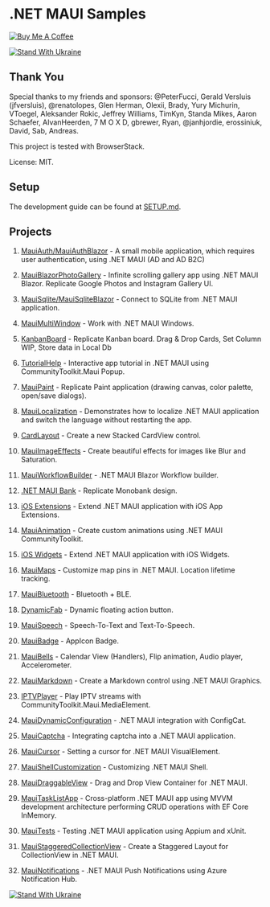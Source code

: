 # .NET MAUI Samples

[![Buy Me A Coffee](https://ik.imagekit.io/VladislavAntonyuk/vladislavantonyuk/misc/bmc-button.png)](https://www.buymeacoffee.com/vlad.antonyuk)

[![Stand With Ukraine](https://img.shields.io/badge/made_in-ukraine-ffd700.svg?labelColor=0057b7)](https://stand-with-ukraine.pp.ua)
## Thank You

Special thanks to my friends and sponsors: @PeterFucci, Gerald Versluis (jfversluis), @renatolopes, Glen Herman, Olexii, Brady, Yury Michurin, VToegel, Aleksander Rokic, Jeffrey Williams, TimKyn, Standa Mikes, Aaron Schaefer, AIvanHeerden, 7 M O X D, gbrewer, Ryan, @janhjordie, erossiniuk, David, Sab, Andreas.

This project is tested with BrowserStack.

License: MIT.

## Setup

The development guide can be found at [SETUP.md](./SETUP.md).

## Projects

1. [MauiAuth/MauiAuthBlazor](Auth) - A small mobile application, which requires user authentication, using .NET MAUI (AD and AD B2C)

1. [MauiBlazorPhotoGallery](MauiBlazorPhotoGallery) - Infinite scrolling gallery app using .NET MAUI Blazor. Replicate Google Photos and Instagram Gallery UI.

1. [MauiSqlite/MauiSqliteBlazor](Database/Sqlite) - Connect to SQLite from .NET MAUI application.

1. [MauiMultiWindow](MauiMultiWindow) - Work with .NET MAUI Windows.

1. [KanbanBoard](KanbanBoard) - Replicate Kanban board. Drag & Drop Cards, Set Column WIP, Store data in Local Db

1. [TutorialHelp](TutorialHelp) - Interactive app tutorial in .NET MAUI using CommunityToolkit.Maui Popup.

1. [MauiPaint](MauiPaint) - Replicate Paint application (drawing canvas, color palette, open/save dialogs).

1. [MauiLocalization](MauiLocalization) - Demonstrates how to localize .NET MAUI application and switch the language without restarting the app.

1. [CardLayout](CardLayout) - Create a new Stacked CardView control.

1. [MauiImageEffects](MauiImageEffects) - Create beautiful effects for images like Blur and Saturation.

1. [MauiWorkflowBuilder](MauiWorkflowBuilder) - .NET MAUI Blazor Workflow builder.

1. [.NET MAUI Bank](MauiBank) - Replicate Monobank design.

1. [iOS Extensions](iOSExtensions/ShareExtensions) - Extend .NET MAUI application with iOS App Extensions.

1. [MauiAnimation](MauiAnimation) - Create custom animations using .NET MAUI CommunityToolkit.

1. [iOS Widgets](iOSExtensions/JokeApp) - Extend .NET MAUI application with iOS Widgets.

1. [MauiMaps](MauiMaps) - Customize map pins in .NET MAUI. Location lifetime tracking.

1. [MauiBluetooth](MauiBluetooth) - Bluetooth + BLE.

1. [DynamicFab](DynamicFab) - Dynamic floating action button.

1. [MauiSpeech](MauiSpeech) - Speech-To-Text and Text-To-Speech.

1. [MauiBadge](MauiBadge) - AppIcon Badge.

1. [MauiBells](MauiBells) - Calendar View (Handlers), Flip animation, Audio player, Accelerometer.

1. [MauiMarkdown](MauiMarkdown) - Create a Markdown control using .NET MAUI Graphics.

1. [IPTVPlayer](IPTVPlayer) - Play IPTV streams with CommunityToolkit.Maui.MediaElement.

1. [MauiDynamicConfiguration](MauiDynamicConfiguration) - .NET MAUI integration with ConfigCat.

1. [MauiCaptcha](MauiCaptcha) - Integrating captcha into a .NET MAUI application.

1. [MauiCursor](MauiCursor) - Setting a cursor for .NET MAUI VisualElement.

1. [MauiShellCustomization](MauiShellCustomization) - Customizing .NET MAUI Shell.

1. [MauiDraggableView](MauiDraggableView) - Drag and Drop View Container for .NET MAUI.

1. [MauiTaskListApp](Database/MauiTaskListApp) - Cross-platform .NET MAUI app using MVVM development architecture performing CRUD operations with EF Core InMemory.

1. [MauiTests](MauiTests) - Testing .NET MAUI application using Appium and xUnit.

1. [MauiStaggeredCollectionView](MauiStaggeredCollectionView) - Create a Staggered Layout for CollectionView in .NET MAUI.

1. [MauiNotifications](MauiNotifications) - .NET MAUI Push Notifications using Azure Notification Hub.

[![Stand With Ukraine](https://img.shields.io/badge/made_in-ukraine-ffd700.svg?labelColor=0057b7)](https://stand-with-ukraine.pp.ua)
